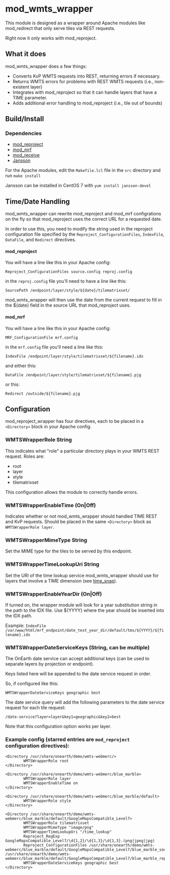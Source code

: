 # mod_wmts_wrapper

This module is designed as a wrapper around Apache modules like mod_redirect
that only serve tiles via REST requests.

Right now it only works with mod_reproject.

## What it does

mod_wmts_wrapper does a few things:

* Converts KvP WMTS requests into REST, returning errors if necessary.
* Returns WMTS errors for problems with REST WMTS requests (i.e., non-existent
  layer)
* Integrates with mod_reproject so that it can handle layers that have a TIME
  parameter.
* Adds additional error handling to mod_reproject (i.e., tile out of bounds)

## Build/Install

### Dependencies

* [mod_reproject](../mod_reproject)
* [mod_mrf](../mod_mrf)
* [mod_receive](../mod_receive)
* [Jansson](http://www.digip.org/jansson/)

For the Apache modules, edit the `Makefile.lcl` file in the `src` directory and
run `make install`

Jansson can be installed in CentOS 7 with `yum install jansson-devel`

## Time/Date Handling

mod_wmts_wrapper can rewrite mod_reproject and mod_mrf configrations on the fly
so that mod_reproject uses the correct URL for a requested date.

In order to use this, you need to modify the string used in the reproject
configuration file specified by the `Reproject_ConfigurationFiles`, `IndexFile`,
`DataFile`, and `Redirect` directives.

#### mod_reproject

You will have a line like this in your Apache config:

`Reproject_ConfigurationFiles source.config reproj.config`

in the `reproj.config` file you'll need to have a line like this:

`SourcePath /endpoint/layer/style/${date}/tilematrixset/`

mod_wmts_wrapper will then use the date from the current request to fill in the
${date} field in the source URL that mod_reproject uses.

#### mod_mrf

You will have a line like this in your Apache config:

`MRF_ConfigurationFile mrf.config`

in the `mrf.config` file you'll need a line like this:

`IndexFile /endpoint/layer/style/tilematrixset/${filename}.idx`

and either this:

`DataFile /endpoint/layer/style/tilematrixset/${filename}.pjg`

or this:

`Redirect /outside/${filename}.pjg`

## Configuration

mod_reproject_wrapper has four directives, each to be placed in a `<Directory>`
block in your Apache config.

### WMTSWrapperRole String

This indicates what "role" a particular directory plays in your WMTS REST
request. Roles are:

* root
* layer
* style
* tilematrixset

This configuration allows the module to correctly handle errors.

### WMTSWrapperEnableTime (On|Off)

Indicates whether or not mod_wmts_wrapper should handled TIME REST and KvP
requests. Should be placed in the same `<Directory>` block as `WMTSWrapperRole
layer`.

### WMTSWrapperMimeType String

Set the MIME type for the tiles to be served by this endpoint.

### WMTSWrapperTimeLookupUri String

Set the URI of the time lookup service mod_wmts_wrapper should use for layers
that involve a TIME dimension (see [time_snap](../time_snap/README.md)).

### WMTSWrapperEnableYearDir (On|Off)

If turned on, the wrapper module will look for a year substitution string in the
path to the IDX file. Use ${YYYY} where the year should be inserted into the IDX
path.

Example: `IndexFile
/var/www/html/mrf_endpoint/date_test_year_dir/default/tms/${YYYY}/${filename}.idx`

### WMTSWrapperDateServiceKeys (String, can be multiple)

The OnEarth date service can accept additional keys (can be used to separate
layers by projection or endpoint).

Keys listed here will be appended to the date service request in order.

So, if configured like this:

```
WMTSWrapperDateServiceKeys geographic best
```

The date service query will add the following parameters to the date service
request for each tile request:

```
/date-service?layer=layer&key1=geographic&key2=best
```

Note that this configuration option works per layer.

### Example config (starred entries are `mod_reproject` configuration directives):

```
<Directory /usr/share/onearth/demo/wmts-webmerc/>
        WMTSWrapperRole root
</Directory>

<Directory /usr/share/onearth/demo/wmts-webmerc/blue_marble>
        WMTSWrapperRole layer
        WMTSWrapperEnableTime on
</Directory>

<Directory /usr/share/onearth/demo/wmts-webmerc/blue_marble/default>
        WMTSWrapperRole style
</Directory>

<Directory /usr/share/onearth/demo/wmts-webmerc/blue_marble/default/GoogleMapsCompatible_Level7>
        WMTSWrapperRole tilematrixset
        WMTSWrapperMimeType "image/png"
        WMTSWrapperTimeLookupUri "/time_lookup"
        Reproject_RegExp GoogleMapsCompatible_Level7/\d{1,2}/\d{1,3}/\d{1,3}.(png|jpeg|jpg)
        Reproject_ConfigurationFiles /usr/share/onearth/demo/wmts-webmerc/blue_marble/default/GoogleMapsCompatible_Level7/blue_marble_source.config /usr/share/onearth/demo/wmts-webmerc/blue_marble/default/GoogleMapsCompatible_Level7/blue_marble_reproject.config
        WMTSWrapperDateServiceKeys geographic best
</Directory>
```
